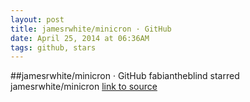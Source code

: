 ```yaml
---
layout: post
title: jamesrwhite/minicron · GitHub
date: April 25, 2014 at 06:36AM
tags: github, stars
---
```

##jamesrwhite/minicron · GitHub
fabiantheblind starred jamesrwhite/minicron
[link to source](http://ift.tt/1hIuC3W) 
